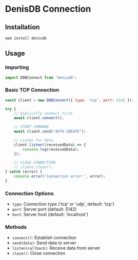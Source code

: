 # DenisDB Connection

## Installation
```bash
npm install denisdb
```

## Usage

### Importing
```javascript
import DDBConnect from "denisdb";
```

### Basic TCP Connection
```javascript
const client = new DDBConnect({ type: 'tcp', port: 5142 });

try {
    // Explicitly connect first
    await client.connect();

    // START COMMAND
    await client.send("AUTH CREATE");

    // Listen for data
    client.listen((receivedData) => {
        console.log(receivedData);
    });

    // CLOSE CONNECTION
    // client.close();
} catch (error) {
    console.error('Connection error:', error);
}
```

### Connection Options
- `type`: Connection type ('tcp' or 'udp', default: 'tcp')
- `port`: Server port (default: 5142)
- `host`: Server host (default: 'localhost')

### Methods
- `connect()`: Establish connection
- `send(data)`: Send data to server
- `listen(callback)`: Receive data from server
- `close()`: Close connection